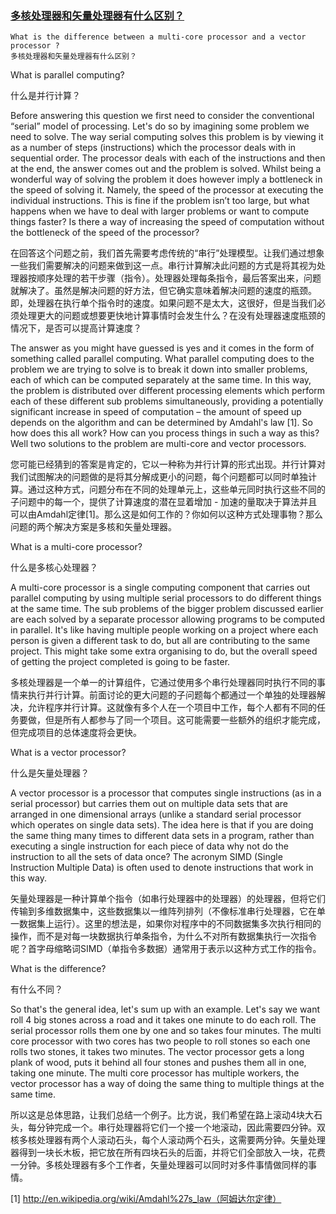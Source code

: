 ### [多核处理器和矢量处理器有什么区别？](https://bristolcrypto.blogspot.com/2014/10/52-things-number-2-what-is-difference.html)

```
What is the difference between a multi-core processor and a vector processor ?
多核处理器和矢量处理器有什么区别？
```

What is parallel computing?

什么是并行计算？

Before answering this question we first need to consider the conventional “serial” model of processing. Let's do so by imagining some problem we need to solve. The way serial computing solves this problem is by viewing it as a number of steps (instructions) which the processor deals with in sequential order. The processor deals with each of the instructions and then at the end, the answer comes out and the problem is solved. Whilst being a wonderful way of solving the problem it does however imply a bottleneck in the speed of solving it. Namely, the speed of the processor at executing the individual instructions. This is fine if the problem isn’t too large, but what happens when we have to deal with larger problems or want to compute things faster? Is there a way of increasing the speed of computation without the bottleneck of the speed of the processor?

在回答这个问题之前，我们首先需要考虑传统的“串行”处理模型。让我们通过想象一些我们需要解决的问题来做到这一点。串行计算解决此问题的方式是将其视为处理器按顺序处理的若干步骤（指令）。处理器处理每条指令，最后答案出来，问题就解决了。虽然是解决问题的好方法，但它确实意味着解决问题的速度的瓶颈。即，处理器在执行单个指令时的速度。如果问题不是太大，这很好，但是当我们必须处理更大的问题或想要更快地计算事情时会发生什么？在没有处理器速度瓶颈的情况下，是否可以提高计算速度？

The answer as you might have guessed is yes and it comes in the form of something called parallel computing. What parallel computing does to the problem we are trying to solve is to break it down into smaller problems, each of which can be computed separately at the same time. In this way, the problem is distributed over different processing elements which perform each of these different sub problems simultaneously, providing a potentially significant increase in speed of computation – the amount of speed up depends on the algorithm and can be determined by Amdahl's law [1]. So how does this all work? How can you process things in such a way as this? Well two solutions to the problem are multi-core and vector processors.

您可能已经猜到的答案是肯定的，它以一种称为并行计算的形式出现。并行计算对我们试图解决的问题做的是将其分解成更小的问题，每个问题都可以同时单独计算。通过这种方式，问题分布在不同的处理单元上，这些单元同时执行这些不同的子问题中的每一个，提供了计算速度的潜在显着增加 - 加速的量取决于算法并且可以由Amdahl定律[1]。那么这是如何工作的？你如何以这种方式处理事物？那么问题的两个解决方案是多核和矢量处理器。

What is a multi-core processor?

什么是多核心处理器？

A multi-core processor is a single computing component that carries out parallel computing by using multiple serial processors to do different things at the same time. The sub problems of the bigger problem discussed earlier are each solved by a separate processor allowing programs to be computed in parallel. It's like having multiple people working on a project where each person is given a different task to do, but all are contributing to the same project. This might take some extra organising to do, but the overall speed of getting the project completed is going to be faster.

多核处理器是一个单一的计算组件，它通过使用多个串行处理器同时执行不同的事情来执行并行计算。前面讨论的更大问题的子问题每个都通过一个单独的处理器解决，允许程序并行计算。这就像有多个人在一个项目中工作，每个人都有不同的任务要做，但是所有人都参与了同一个项目。这可能需要一些额外的组织才能完成，但完成项目的总体速度将会更快。

What is a vector processor?

什么是矢量处理器？

A vector processor is a processor that computes single instructions (as in a serial processor) but carries them out on multiple data sets that are arranged in one dimensional arrays (unlike a standard serial processor which operates on single data sets). The idea here is that if you are doing the same thing many times to different data sets in a program, rather than executing a single instruction for each piece of data why not do the instruction to all the sets of data once? The acronym SIMD (Single Instruction Multiple Data) is often used to denote instructions that work in this way.

矢量处理器是一种计算单个指令（如串行处理器中的处理器）的处理器，但将它们传输到多维数据集中，这些数据集以一维阵列排列（不像标准串行处理器，它在单一数据集上运行）。这里的想法是，如果你对程序中的不同数据集多次执行相同的操作，而不是对每一块数据执行单条指令，为什么不对所有数据集执行一次指令呢？首字母缩略词SIMD（单指令多数据）通常用于表示以这种方式工作的指令。

What is the difference?

有什么不同？

So that's the general idea, let's sum up with an example. Let's say we want roll 4 big stones across a road and it takes one minute to do each roll. The serial processor rolls them one by one and so takes four minutes. The multi core processor with two cores has two people to roll stones so each one rolls two stones, it takes two minutes. The vector processor gets a long plank of wood, puts it behind all four stones and pushes them all in one, taking one minute. The multi core processor has multiple workers, the vector processor has a way of doing the same thing to multiple things at the same time.

所以这是总体思路，让我们总结一个例子。比方说，我们希望在路上滚动4块大石头，每分钟完成一个。串行处理器将它们一个接一个地滚动，因此需要四分钟。双核多核处理器有两个人滚动石头，每个人滚动两个石头，这需要两分钟。矢量处理器得到一块长木板，把它放在所有四块石头的后面，并将它们全部放入一块，花费一分钟。多核处理器有多个工作者，矢量处理器可以同时对多件事情做同样的事情。

[1] http://en.wikipedia.org/wiki/Amdahl%27s_law（阿姆达尔定律）
